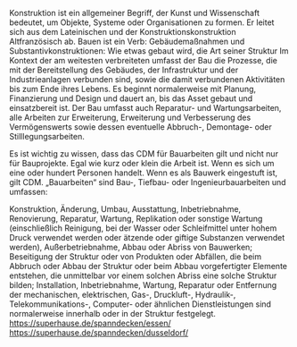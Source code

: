 Konstruktion ist ein allgemeiner Begriff, der Kunst und Wissenschaft bedeutet, um Objekte, Systeme oder Organisationen zu formen. Er leitet sich aus dem Lateinischen und der Konstruktionskonstruktion Altfranzösisch ab. Bauen ist ein Verb: Gebäudemaßnahmen und Substantivkonstruktionen: Wie etwas gebaut wird, die Art seiner Struktur
Im Kontext der am weitesten verbreiteten umfasst der Bau die Prozesse, die mit der Bereitstellung des Gebäudes, der Infrastruktur und der Industrieanlagen verbunden sind, sowie die damit verbundenen Aktivitäten bis zum Ende ihres Lebens. Es beginnt normalerweise mit Planung, Finanzierung und Design und dauert an, bis das Asset gebaut und einsatzbereit ist. Der Bau umfasst auch Reparatur- und Wartungsarbeiten, alle Arbeiten zur Erweiterung, Erweiterung und Verbesserung des Vermögenswerts sowie dessen eventuelle Abbruch-, Demontage- oder Stilllegungsarbeiten.


Es ist wichtig zu wissen, dass das CDM für Bauarbeiten gilt und nicht nur für Bauprojekte. Egal wie kurz oder klein die Arbeit ist. Wenn es sich um eine oder hundert Personen handelt. Wenn es als Bauwerk eingestuft ist, gilt CDM.
„Bauarbeiten“ sind Bau-, Tiefbau- oder Ingenieurbauarbeiten und umfassen:

Konstruktion, Änderung, Umbau, Ausstattung, Inbetriebnahme, Renovierung, Reparatur, Wartung, Replikation oder sonstige Wartung (einschließlich Reinigung, bei der Wasser oder Schleifmittel unter hohem Druck verwendet werden oder ätzende oder giftige Substanzen verwendet werden), Außerbetriebnahme, Abbau oder Abriss von Bauwerken;
Beseitigung der Struktur oder von Produkten oder Abfällen, die beim Abbruch oder Abbau der Struktur oder beim Abbau vorgefertigter Elemente entstehen, die unmittelbar vor einem solchen Abriss eine solche Struktur bilden;
Installation, Inbetriebnahme, Wartung, Reparatur oder Entfernung der mechanischen, elektrischen, Gas-, Druckluft-, Hydraulik-, Telekommunikations-, Computer- oder ähnlichen Dienstleistungen sind normalerweise innerhalb oder in der Struktur festgelegt.
https://superhause.de/spanndecken/essen/
https://superhause.de/spanndecken/dusseldorf/
